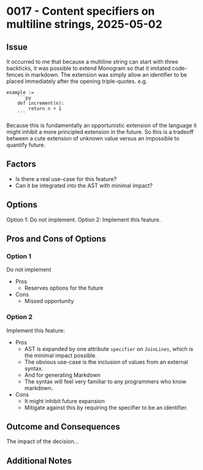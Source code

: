 # 0017 - Content specifiers on multiline strings, 2025-05-02

## Issue

It occurred to me that because a multiline string can start with three
backticks, it was possible to extend Monogram so that it imitated code-fences
in markdown. The extension was simply allow an identifier to be placed 
immediately after the opening triple-quotes. e.g.

``````
example := 
    ```py
    def increment(n):
        return n + 1
    ```
``````

Because this is fundamentally an opportunistic extension of the language it 
might inhibit a more principled extension in the future. So this is a tradeoff
between a cute extension of unknown value versus an impossible to quantify 
future.


## Factors

- Is there a real use-case for this feature?
- Can it be integrated into the AST with minimal impact?


## Options

Option 1: Do not implement.
Option 2: Implement this feature.

## Pros and Cons of Options

### Option 1

Do not implement
- Pros
  - Reserves options for the future
- Cons
  - Missed opportunity


### Option 2

Implement this feature:
- Pros
    - AST is expanded by one attribute `specifier` on `JoinLines`, which is the
      minimal impact possible.
    - The obvious use-case is the inclusion of values from an external syntax.
    - And for generating Markdown
    - The syntax will feel very familiar to any programmers who know markdown.
- Cons
    - It might inhibit future expansion
    - Mitigate against this by requiring the specifier to be an identifier.


## Outcome and Consequences
The impact of the decision...

## Additional Notes
